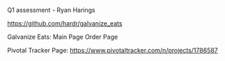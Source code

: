 Q1 assessment - Ryan Harings

https://github.com/hardr/galvanize_eats

Galvanize Eats:
  Main Page
  Order Page

Pivotal Tracker Page:
  https://www.pivotaltracker.com/n/projects/1786587
